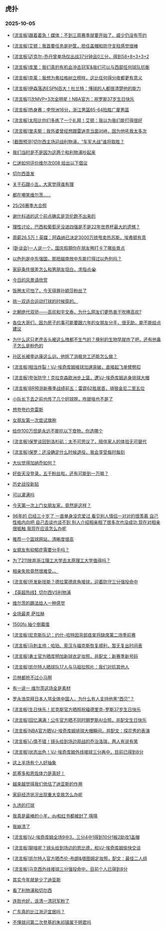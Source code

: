 ## 虎扑 
### 2025-10-05

+ [[流言板]跟着着急！媒体：不到三周赛季就要开始了，威少仍没有签约](https://bbs.hupu.com/635044791.html)

+ [[流言板]艾顿：我首要任务是护筐，担任盖帽和防守支柱感觉很棒](https://bbs.hupu.com/635045371.html)

+ [[流言板]迈克尔-乔丹曾单场仅出战37分钟且0三分，得到58+8+3+3+2](https://bbs.hupu.com/635045608.html)

+ [[流言板]库里：我们真的有机会冲击冠军&amp;我们可以与西部任何球队抗衡](https://bbs.hupu.com/635046813.html)

+ [[流言板]克莱：我想为弗拉格树立榜样，这比任何得分夜都更有意义](https://bbs.hupu.com/635046462.html)

+ [[流言板]伊森落选ESPN百大！杜兰特：懂球的人都很清楚他的能力](https://bbs.hupu.com/635045733.html)

+ [[流言板]1次MVP+3次全明星！NBA官方：祝罗斯37岁生日快乐](https://bbs.hupu.com/635045910.html)

+ [[流言板]热身赛：李悦洲16分，浙江男篮65-64险胜广厦男篮](https://bbs.hupu.com/635046482.html)

+ [[流言板]太阳比你们多练了一个礼拜！艾顿：我以为我们能打得很好](https://bbs.hupu.com/635045058.html)

+ [[流言板]里夫斯：我外婆曾经想跟雷迪克当面对峙，因为他吼我太多次](https://bbs.hupu.com/635046925.html)

+ [[截图预测]切尔西主场迎战利物浦，“车军大战”谁将取胜？](https://bbs.hupu.com/635043784.html)

+ [我们当时是不是因为这两个和利物浦吵起来](https://bbs.hupu.com/635044349.html)

+ [仁迷如何评价维尔次008 给出以下倡议](https://bbs.hupu.com/635045114.html)

+ [切尔西首发](https://bbs.hupu.com/635047820.html)

+ [关于石跟小五，大家觉得谁有理](https://bbs.hupu.com/635044915.html)

+ [都在嘲笑维尔茨……](https://bbs.hupu.com/635043081.html)

+ [25/26赛季大合照](https://bbs.hupu.com/635043241.html)

+ [谢什科进的这个前点确实是货伦跑不出来的](https://bbs.hupu.com/635047635.html)

+ [理性讨论，巴西和葡萄牙没进四强是不是22年世界杯最大的遗憾？](https://bbs.hupu.com/635042083.html)

+ [周薪26.5万！英媒：阿森纳已决定3000万镑甩卖热苏斯，埃弗顿有意](https://bbs.hupu.com/635044233.html)

+ [[卧谈会]一人说一个，国庆假期你在朋友圈打卡了哪些景点](https://bbs.hupu.com/635045280.html)

+ [以色列是中东强国，那把越南放中东能打得过以色列吗？](https://bbs.hupu.com/635045319.html)

+ [家庭条件很差怎么和男朋友坦白，求指点😭](https://bbs.hupu.com/635045211.html)

+ [今日的风景请欣赏](https://bbs.hupu.com/635044779.html)

+ [饭圈太可怕了，今天得罪孙颖莎粉丝了](https://bbs.hupu.com/635045289.html)

+ [挑一双适合运动打球的时候穿的。](https://bbs.hupu.com/635045220.html)

+ [北朝绝代双骄——高欢和宇文泰，为什么网友们更热衷于吹捧高欢?](https://bbs.hupu.com/635047167.html)

+ [各位大哥们，因为房子的事可能要跟六年的女朋友分手，很无助，能不能给点建议](https://bbs.hupu.com/635044986.html)

+ [为什么这只老虎舌头被这么拽都不生气的？换别的生物早就炸了吧，还有他鼻子怎么是粉色的](https://bbs.hupu.com/635045304.html)

+ [孙区长被李达康这么训，他除了消极怠工还能怎么做？](https://bbs.hupu.com/635045275.html)

+ [[流言板]相当炸裂！VJ-埃奇库姆接球加速突破，直接起飞单臂劈扣](https://bbs.hupu.com/635048062.html)

+ [[流言板]夸张防守！克拉克森欧洲步上篮，遭VJ-埃奇库姆追身排球大帽](https://bbs.hupu.com/635048208.html)

+ [[流言板]BR预测新赛季战绩前五：雷霆62胜居首，骑狼金尼二至五位](https://bbs.hupu.com/635047067.html)

+ [小队长下去之前也传了几个好球呀，咋就啥也不是了](https://bbs.hupu.com/635047626.html)

+ [想夸夸约克雷斯](https://bbs.hupu.com/635048195.html)

+ [女朋友第一次尝试旗袍](https://bbs.hupu.com/635045544.html)

+ [给你100万但是永远不能吃以下食物，你选哪个](https://bbs.hupu.com/635045381.html)

+ [[流言板]保罗谈回到洛杉矶：太不可思议了，陪伴家人的体验无可替代](https://bbs.hupu.com/635047177.html)

+ [[流言板]保罗：还没确定什么时候退役，我会享受每时每刻](https://bbs.hupu.com/635046569.html)

+ [大伙觉得加纳乔如何？](https://bbs.hupu.com/635049135.html)

+ [好些天没登录，五千粉丝啦，还有可能到一万嘛？](https://bbs.hupu.com/635047447.html)

+ [历史战役新贴](https://bbs.hupu.com/635046650.html)

+ [可以灌满吗](https://bbs.hupu.com/635049349.html)

+ [今天第一次上门女朋友家，竟然是这样？](https://bbs.hupu.com/635046928.html)

+ [96年的 已经三十岁了 一直单身没恋爱过 看见别人情侣一对对的很羡慕 自己性格内向吧 自己去谈也谈不到 别人介绍相亲相了很多次也没成功 现在对相亲很抵触 我现在应该怎么办呢](https://bbs.hupu.com/635047664.html)

+ [推荐一个篮球网站，清晰度很高](https://bbs.hupu.com/635047982.html)

+ [女朋友有抑郁症需要分手吗？](https://bbs.hupu.com/635047908.html)

+ [为了211放弃浙江理工大学去太原理工大学值得吗？](https://bbs.hupu.com/635047849.html)

+ [相亲失败竟然很难受。。](https://bbs.hupu.com/635045717.html)

+ [[流言板]开发新技能？德拉蒙德底角接球，迎着防守三分强投命中](https://bbs.hupu.com/635048873.html)

+ [【英超热线】切尔西VS利物浦](https://bbs.hupu.com/635043317.html)

+ [维尔茨的踢法给人一种感觉](https://bbs.hupu.com/635049588.html)

+ [全场最差  萨拉赫](https://bbs.hupu.com/635049711.html)

+ [1500fo 抽个倒霉蛋](https://bbs.hupu.com/635049577.html)

+ [[流言板]尼克斯队记：约什-哈特因背部痉挛将缺席第二场季前赛](https://bbs.hupu.com/635047423.html)

+ [[流言板]马刺主帅：哈珀、索汉与福克斯恢复顺利，暂无复出时间表](https://bbs.hupu.com/635047883.html)

+ [[流言板]勇士官方晒库明加新球衣定妆照，并配文：新赛季新号码](https://bbs.hupu.com/635049112.html)

+ [[流言板]凯尔特人晒球队17人与马祖拉照片：我们对抗其他人](https://bbs.hupu.com/635047122.html)

+ [贝林都抢不过小马啊](https://bbs.hupu.com/635049543.html)

+ [有一说一 维尔茨这场全是素材](https://bbs.hupu.com/635049632.html)

+ [罗永浩崇拜日本人骂全体中国人，为什么有人支持他黑“西贝”？](https://bbs.hupu.com/635049318.html)

+ [[流言板]生日快乐！尼克斯官方晒照祝福德里克-罗斯37岁生日快乐](https://bbs.hupu.com/635049426.html)

+ [[流言板]回忆满满！公牛官方晒不同时期罗斯AI合照，并配文生日快乐](https://bbs.hupu.com/635049445.html)

+ [[流言板]NBA官方晒VJ-埃奇库姆排球大帽瞬间，并配文：探花秀的表演](https://bbs.hupu.com/635049281.html)

+ [[流言板]心情不错！镜头给到场边观战的乔治洛瑞，两人有说有笑](https://bbs.hupu.com/635048745.html)

+ [[流言板]状态出色！VJ-埃奇库姆外线接球三分再中，目前已得到8分](https://bbs.hupu.com/635048014.html)

+ [这上半场有个人好抽象](https://bbs.hupu.com/635050414.html)

+ [凯塞多和恩佐体力是真好！](https://bbs.hupu.com/635049823.html)

+ [越来越觉得我们低估了迪亚斯的作用](https://bbs.hupu.com/635048818.html)

+ [家庭经济状况出现重大变故怎么办呢](https://bbs.hupu.com/635048489.html)

+ [久违的打球](https://bbs.hupu.com/635047890.html)

+ [我真是最棒的小羊，dy和红书都被封了 嘻嘻](https://bbs.hupu.com/635049292.html)

+ [我崩溃了](https://bbs.hupu.com/635048420.html)

+ [[流言板]VJ-埃奇库姆全场9中3，三分4中1得到10分1板2助攻1盖帽](https://bbs.hupu.com/635049389.html)

+ [[流言板]聊啥呢？镜头给到场边的恩比德，和VJ-埃奇库姆愉快交谈](https://bbs.hupu.com/635049152.html)

+ [[流言板]凯尔特人官方晒杰伦-布朗&amp;塔图姆定妆照，配文：最佳二人组](https://bbs.hupu.com/635049237.html)

+ [[流言板]马克西外线接球三分强投命中，目前个人已得到8分](https://bbs.hupu.com/635048501.html)

+ [其实今年就是少了迪亚斯](https://bbs.hupu.com/635049848.html)

+ [看了利物浦和切尔西](https://bbs.hupu.com/635049759.html)

+ [连败也好，该清一清冠军粉了](https://bbs.hupu.com/635050061.html)

+ [广东真的比江浙沪宜居吗？](https://bbs.hupu.com/635050307.html)

+ [不懂就问第二次登基的朱祁镇属于明君吗](https://bbs.hupu.com/635050352.html)

